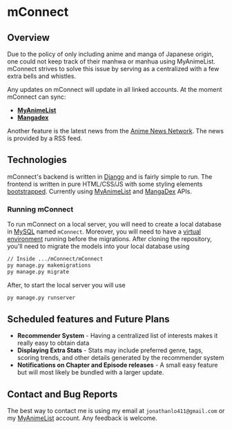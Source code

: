 # mConnect
## Overview
Due to the policy of only including anime and manga of Japanese origin, one could not keep track of their manhwa or manhua using MyAnimeList. mConnect strives to solve this issue by serving as a centralized with a few extra bells and whistles.

Any updates on mConnect will update in all linked accounts. At the moment mConnect can sync:
 - [**MyAnimeList**](https://myanimelist.net/)
 - [**Mangadex**](https://mangadex.org/)

Another feature is the latest news from the [Anime News Network](https://www.animenewsnetwork.com/). The news is provided by a RSS feed.


 ## Technologies
 mConnect's backend is written in [Django](https://www.djangoproject.com/) and is fairly simple to run. The frontend is written in pure HTML/CSS/JS with some styling elements [bootstrapped](https://getbootstrap.com/). Currently using [MyAnimeList](https://myanimelist.net/apiconfig/references/api/v2) and [MangaDex](https://api.mangadex.org/docs.html) APIs.
 
### Running mConnect
To run mConnect on a local server, you will need to create a local database in [MySQL](https://www.mysql.com/) named `mConnect`.  Moreover, you will need to have a [virtual environment](https://www.geeksforgeeks.org/python-virtual-environment/#:~:text=A%20virtual%20environment%20is%20a,of%20the%20Python%20developers%20use.) running before the migrations. After cloning the repository, you'll need to migrate the models into your local database using 
```bash
// Inside .../mConnect/mConnect
py manage.py makemigrations
py manage.py migrate
```
After, to start the local server you will use
```bash
py manage.py runserver
```

## Scheduled features and Future Plans
- **Recommender System** - Having a centralized list of interests makes it really easy to obtain data
- **Displaying Extra Stats** - Stats may include preferred genre, tags, scoring trends, and other details generated by the recommender system
- **Notifications on Chapter and Episode releases** - A small easy feature but will most likely be bundled with a larger update.

## Contact and Bug Reports
The best way to contact me is using my email at `jonathanlo411@gmail.com` or my [MyAnimeList](https://myanimelist.net/profile/jonathanlo411) account. Any feedback is welcome.
